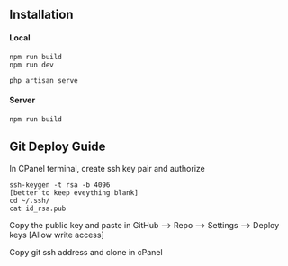 ## Installation

#### Local
```
npm run build
npm run dev
```
```
php artisan serve
```
#### Server
```
npm run build
```

## Git Deploy Guide

In CPanel terminal, create ssh key pair and authorize
```
ssh-keygen -t rsa -b 4096
[better to keep eveything blank]
cd ~/.ssh/
cat id_rsa.pub
```
Copy the public key and paste in GitHub --> Repo --> Settings --> Deploy keys [Allow write access]

Copy git ssh address and clone in cPanel